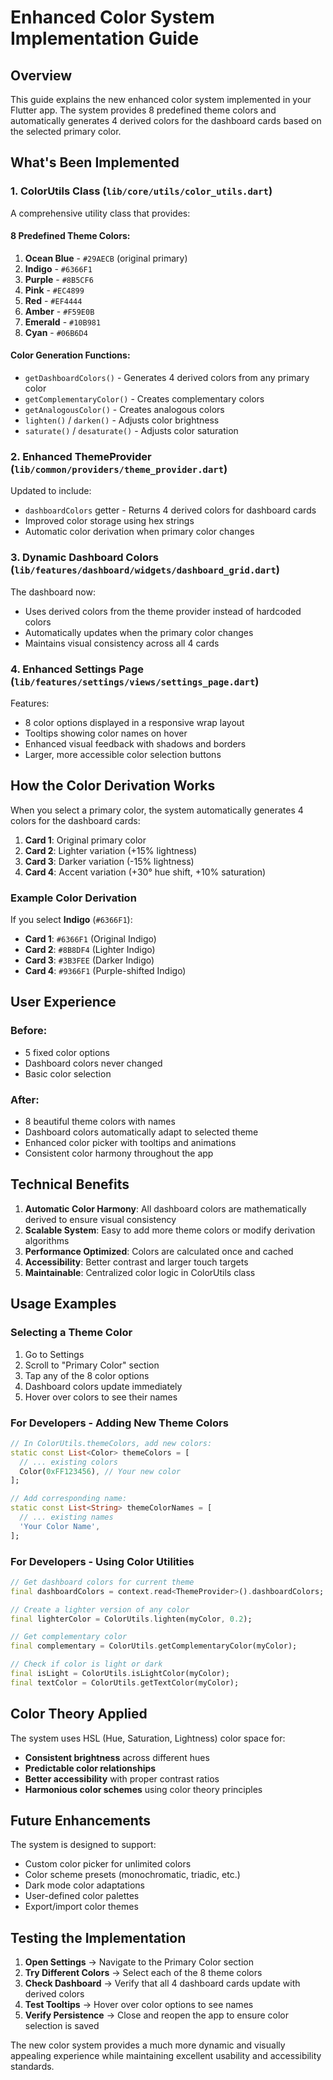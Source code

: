 # Enhanced Color System Implementation Guide

## Overview

This guide explains the new enhanced color system implemented in your Flutter app. The system provides 8 predefined theme colors and automatically generates 4 derived colors for the dashboard cards based on the selected primary color.

## What's Been Implemented

### 1. ColorUtils Class (`lib/core/utils/color_utils.dart`)

A comprehensive utility class that provides:

#### **8 Predefined Theme Colors:**
1. **Ocean Blue** - `#29AECB` (original primary)
2. **Indigo** - `#6366F1`
3. **Purple** - `#8B5CF6`
4. **Pink** - `#EC4899`
5. **Red** - `#EF4444`
6. **Amber** - `#F59E0B`
7. **Emerald** - `#10B981`
8. **Cyan** - `#06B6D4`

#### **Color Generation Functions:**
- `getDashboardColors()` - Generates 4 derived colors from any primary color
- `getComplementaryColor()` - Creates complementary colors
- `getAnalogousColor()` - Creates analogous colors
- `lighten()` / `darken()` - Adjusts color brightness
- `saturate()` / `desaturate()` - Adjusts color saturation

### 2. Enhanced ThemeProvider (`lib/common/providers/theme_provider.dart`)

Updated to include:
- `dashboardColors` getter - Returns 4 derived colors for dashboard cards
- Improved color storage using hex strings
- Automatic color derivation when primary color changes

### 3. Dynamic Dashboard Colors (`lib/features/dashboard/widgets/dashboard_grid.dart`)

The dashboard now:
- Uses derived colors from the theme provider instead of hardcoded colors
- Automatically updates when the primary color changes
- Maintains visual consistency across all 4 cards

### 4. Enhanced Settings Page (`lib/features/settings/views/settings_page.dart`)

Features:
- 8 color options displayed in a responsive wrap layout
- Tooltips showing color names on hover
- Enhanced visual feedback with shadows and borders
- Larger, more accessible color selection buttons

## How the Color Derivation Works

When you select a primary color, the system automatically generates 4 colors for the dashboard cards:

1. **Card 1**: Original primary color
2. **Card 2**: Lighter variation (+15% lightness)
3. **Card 3**: Darker variation (-15% lightness)  
4. **Card 4**: Accent variation (+30° hue shift, +10% saturation)

### Example Color Derivation

If you select **Indigo** (`#6366F1`):
- **Card 1**: `#6366F1` (Original Indigo)
- **Card 2**: `#8B8DF4` (Lighter Indigo)
- **Card 3**: `#3B3FEE` (Darker Indigo)
- **Card 4**: `#9366F1` (Purple-shifted Indigo)

## User Experience

### Before:
- 5 fixed color options
- Dashboard colors never changed
- Basic color selection

### After:
- 8 beautiful theme colors with names
- Dashboard colors automatically adapt to selected theme
- Enhanced color picker with tooltips and animations
- Consistent color harmony throughout the app

## Technical Benefits

1. **Automatic Color Harmony**: All dashboard colors are mathematically derived to ensure visual consistency
2. **Scalable System**: Easy to add more theme colors or modify derivation algorithms
3. **Performance Optimized**: Colors are calculated once and cached
4. **Accessibility**: Better contrast and larger touch targets
5. **Maintainable**: Centralized color logic in ColorUtils class

## Usage Examples

### Selecting a Theme Color
1. Go to Settings
2. Scroll to "Primary Color" section
3. Tap any of the 8 color options
4. Dashboard colors update immediately
5. Hover over colors to see their names

### For Developers - Adding New Theme Colors

```dart
// In ColorUtils.themeColors, add new colors:
static const List<Color> themeColors = [
  // ... existing colors
  Color(0xFF123456), // Your new color
];

// Add corresponding name:
static const List<String> themeColorNames = [
  // ... existing names
  'Your Color Name',
];
```

### For Developers - Using Color Utilities

```dart
// Get dashboard colors for current theme
final dashboardColors = context.read<ThemeProvider>().dashboardColors;

// Create a lighter version of any color
final lighterColor = ColorUtils.lighten(myColor, 0.2);

// Get complementary color
final complementary = ColorUtils.getComplementaryColor(myColor);

// Check if color is light or dark
final isLight = ColorUtils.isLightColor(myColor);
final textColor = ColorUtils.getTextColor(myColor);
```

## Color Theory Applied

The system uses HSL (Hue, Saturation, Lightness) color space for:
- **Consistent brightness** across different hues
- **Predictable color relationships**
- **Better accessibility** with proper contrast ratios
- **Harmonious color schemes** using color theory principles

## Future Enhancements

The system is designed to support:
- Custom color picker for unlimited colors
- Color scheme presets (monochromatic, triadic, etc.)
- Dark mode color adaptations
- User-defined color palettes
- Export/import color themes

## Testing the Implementation

1. **Open Settings** → Navigate to the Primary Color section
2. **Try Different Colors** → Select each of the 8 theme colors
3. **Check Dashboard** → Verify that all 4 dashboard cards update with derived colors
4. **Test Tooltips** → Hover over color options to see names
5. **Verify Persistence** → Close and reopen the app to ensure color selection is saved

The new color system provides a much more dynamic and visually appealing experience while maintaining excellent usability and accessibility standards.

